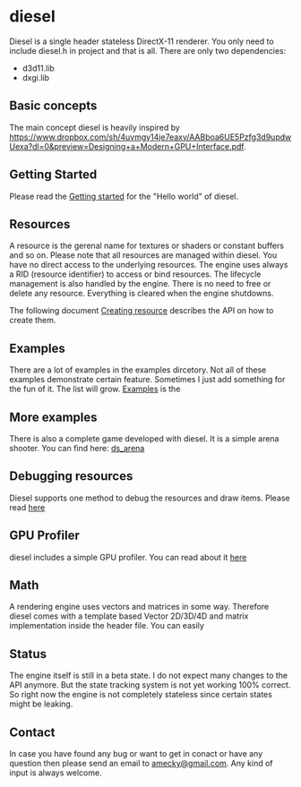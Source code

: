 # diesel

Diesel is a single header stateless DirectX-11 renderer. You only need to include diesel.h in
project and that is all. There are only two dependencies:

* d3d11.lib
* dxgi.lib

## Basic concepts

The main concept diesel is heavily inspired by https://www.dropbox.com/sh/4uvmgy14je7eaxv/AABboa6UE5Pzfg3d9updwUexa?dl=0&preview=Designing+a+Modern+GPU+Interface.pdf.


## Getting Started

Please read the [Getting started](GettingStarted.md) for the "Hello world" of diesel.

## Resources

A resource is the gerenal name for textures or shaders or constant buffers and so on. 
Please note that all resources are managed within diesel. You have no direct access to the
underlying resources. The engine uses always a RID (resource identifier) to access or bind resources.
The lifecycle management is also handled by the engine. There is no need to free or delete any
resource. Everything is cleared when the engine shutdowns.

The following document [Creating resource](Resources.md) describes the API on how to create them.

## Examples

There are a lot of examples in the examples dircetory. Not all of these examples demonstrate certain feature.
Sometimes I just add something for the fun of it. The list will grow.
[Examples](Examples.md) is the 

## More examples

There is also a complete game developed with diesel. It is a simple arena shooter. You
can find here: [ds_arena](https://github.com/amecky/ds_arena)

## Debugging resources

Diesel supports one method to debug the resources and draw items. Please read [here](Debugging.md)

## GPU Profiler

diesel includes a simple GPU profiler. You can read about it [here](GPUProfiler.md)


## Math

A rendering engine uses vectors and matrices in some way. Therefore diesel comes with a 
template based Vector 2D/3D/4D and matrix implementation inside the header file. 
You can easily 

## Status

The engine itself is still in a beta state. I do not expect many changes to the API anymore.
But the state tracking system is not yet working 100% correct. So right now the engine is not completely
stateless since certain states might be leaking.

## Contact

In case you have found any bug or want to get in conact or have any question then please send an email to amecky@gmail.com.
Any kind of input is always welcome.